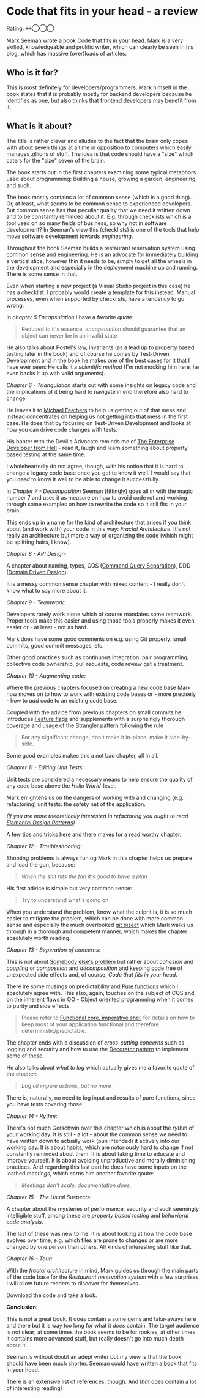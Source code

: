 # Code that fits in your head - a review

Rating: ⍟⍟◯◯◯  

[Mark Seeman](https://blog.ploeh.dk/) wrote a book [Code that fits in your head](https://blog.ploeh.dk/2021/06/14/new-book-code-that-fits-in-your-head/). Mark is a very skilled, knowledgeable and prolific writer, which can clearly
be seen in his blog, which has massive (over)loads of articles.

## Who is it for?

This is most definitely for developers/programmers. Mark himself in the book states
that it is
probably mostly for backend developers because he identifies as one, but also
thinks that frontend developers may benefit from it.

## What is it about?

The title is rather clever and alludes to the fact that the brain only copes with about
seven things at a time in opposition to computers which easily manages zillions
of stuff. The idea is that code should have a "size" which caters for the "size" seven
of the brain.

The book starts out in the first chapters examining some typical metaphors used about programming: Building a house, growing a garden, engineering and such.

The book mostly contains a lot of common sense (which is a good thing).
Or, at least, what seems to be common
sense to experienced developers. But common sense has that peculiar quality that we
need it written down and to be constantly reminded about it. E.g. through checklists
which is a tool used on so many fields of business, so why not in software development?
In Seeman's view this (checklists) is one of the tools that help
move software development towards *engineering*.

Throughout the book Seeman builds a restaurant reservation system using
common sense and engineering. He is an advocate for immediately building
a vertical slice, however thin it needs to be, simply to get all
the wheels in the development and especially in the
deployment machine up and running.
There is some sense in that.

Even when starting a new project (a Visual Studio project in this case) he has
a checklist. I probably would create a template for this instead. Manual
processes, even when supported by checklists, have a tendency to go wrong.

In *chapter 5 Encapsulation* I have a favorite quote:

> Reduced to it's essence, *encapsulation* should guarantee
> that an object can never be in an invalid state

He also talks about Postel's law, invariants (as a lead up to
property based testing later in the book) and of course he comes
by Test-Driven Development and in the book he makes one of the
best cases for it that I have ever seen: He calls it a
*scientific method* (I'm not mocking him here, he even backs
it up with valid arguments).

*Chapter 6 - Triangulation* starts out with some insights
on legacy code and the implications of it being hard to
navigate in end therefore also hard to change.

He leaves it to [Michael Feathers](https://www.goodreads.com/book/show/44919.Working_Effectively_with_Legacy_Code)
to help us getting out of that mess and instead concentrates on helping
us not getting into that mess in the first case. He does that
by focusing on Test-Driven Development and looks at how you can drive code changes with tests.

His banter with the Devil's Advocate reminds me of
[The Enterprise Developer from Hell](https://fsharpforfunandprofit.com/posts/property-based-testing/) - read it, laugh and learn something about property based
testing at the same time.

I wholeheartedly do not agree, though, with his notion
that it is hard to change a legacy code base once you
get to know it well. I would say that you *need* to know
it well to be able to change it successfully.

In *Chapter 7 - Decomposition* Seeman (fittingly) goes all in
with the magic number 7 and uses it as measure on how to avoid
code rot and working through some examples on how to rewrite
the code so it still fits in your brain.

This ends up in a name for the kind of architecture that arises
if you think about (and work with) your code in this way:
*Fractal Architecture*. It's not really an architecture
but more a way of organizing the code (which might
be splitting hairs, I know).

*Chapter 8 - API Design:*

A chapter about naming, types, CQS ([Command Query Separation](https://en.wikipedia.org/wiki/Command%E2%80%93query_separation)), DDD ([Domain Driven Design](https://en.wikipedia.org/wiki/Domain-driven_design)).

It is a messy common sense chapter with mixed content - I really don't
know what to say more about it.

*Chapter 9 - Teamwork:*

Developers rarely work alone which of course mandates some teamwork. Proper
tools make this easier and using those tools properly makes it even easier or - at 
least - not as hard.

Mark does have some good comments on e.g. using Git properly: small commits,
good commit messages, etc.

Other good practices such as continuous integration, pair programming,
collective code ownership, pull requests, code review get a treatment.

*Chapter 10 - Augmenting code:*

Where the previous chapters focused on creating a new code base
Mark now moves on to how to work with existing code bases or - more
precisely - how to *add* code to an existing code base.

Coupled with the advice from previous chapters on small commits he
introduces [Feature flags](https://martinfowler.com/articles/feature-toggles.html)
and supplements with a surprisingly thorough coverage and usage of
the [Strangler pattern](https://martinfowler.com/bliki/StranglerFigApplication.html)
following the rule

> For any significant change, don't make it in-place; make it side-by-side.

Some good examples makes this a not bad chapter, all in all.

*Chapter 11 - Editing Unit Tests:*

Unit tests are considered a necessary means to help ensure the quality of
any code base above the *Hello World*-level.

Mark enlightens us on the dangers of working with and changing (e.g. refactoring) 
unit tests: the safety net of the application.

*(If you are more theoretically interested in refactoring you ought to
read [Elemental Design Patterns](https://www.goodreads.com/en/book/show/12343712-elemental-design-patterns))*

A few tips and tricks here and there makes for a read worthy chapter.

*Chapter 12 - Troubleshooting:*

Shooting problems is always fun og Mark in this chapter helps us prepare
and load the gun, because:

> *When the shit hits the fan it's good to have a plan*

His first advice is simple but very common sense:

> Try to understand what's going on

When you understand the problem, know what the culprit is, it is
so much easier to mitigate the problem, which can be done with
more common sense and especially the much overlooked
[git bisect](https://git-scm.com/docs/git-bisect) which
Mark walks us through in a thorough and competent manner, which
makes the chapter absolutely worth reading.

*Chapter 13 - Seperation of concerns:*

This is not about [Somebody else's problem](https://en.wikipedia.org/wiki/Somebody_else%27s_problem) but rather about *cohesion* and *coupling* or
*composition* and *decomposition* and keeping code free of unexpected
side effects and, of course, *Code that fits in your head*.

There ire some musings on predictability and [Pure functions](https://en.wikipedia.org/wiki/Pure_function) which I absolutely agree with. This also, again, touches
on the subject of CQS and on the inherent flaws in
[OO - Object oriented programming](https://en.wikipedia.org/wiki/Object-oriented_programming) when it comes to purity and side effects.

> Please refer to [Functional core, imperative shell](https://www.destroyallsoftware.com/screencasts/catalog/functional-core-imperative-shell)
for details on how to keep most of your application functional and therefore
deterministic/predictable.

The chapter ends with a discussion of *cross-cutting concerns* such as logging
and security and how to use the [Decorator pattern](https://en.wikipedia.org/wiki/Decorator_pattern) to implement some of these.

He also talks about *what to log* which actually gives me a favorite
qoute of the chapter:

> *Log all impure actions, but no more*

There is, naturally, no need to log input and results of pure functions, since
you have tests covering those.

*Chapter 14 - Rythm:*

There's not much Gerschwin over this chapter which is about the *rythm* of
your working day. It is still - a lot - about the common sense we need to have
written down to actually work (pun intended) it actively into our working
day. It is about habits, which are notoriously hard to change if not constantly
reminded about them. It is about taking time to educate and improve yourself.
It is about avoiding unproductive and morally diminishing practices. And
regarding this last part he does have some inputs on the loathed *meetings*, which
earns him another favorite qoute:

> *Meetings don't scale; documentation does.*

*Chapter 15 - The Usual Suspects:*

A chapter about the mysteries of performance, security and such
seemingly intelligible stuff, among these are *property based testing*
and *behavioral code analysis*.

The last of these was new to me. It is about looking at how the code base
evolves over time, e.g. which files are prone to changes or are more
changed by one person than others. All kinds of interesting stuff like that.

*Chapter 16 - Tour:*

With the *fractal architecture* in mind, Mark guides us through the
main parts of the code base for the *Restaurant reservation system* with
a few surprises I will allow future readers to discover for themselves.

Download the code and take a look.

**Conclusion:**

This is not a great book. It does contain a some gems and take-aways here and there
but it is way too long for what it *does* contain. The target audience is not clear; at some times the book seems to be for rookies, at other times it contains more advanced stuff, but really doesn't go into much depth about it.

Seeman *is* without doubt an adept writer but my view is that the book should have been much shorter. Seeman could have written a book that fits in your head.

There is an extensive list of references, though. And *that* does contain
a lot of interesting reading!
